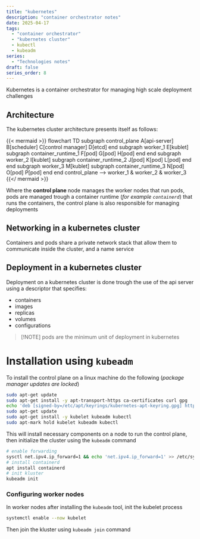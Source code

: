```yaml
---
title: "kubernetes"
description: "container orchestrator notes"
date: 2025-04-17
tags:
  - "container orchestrator"
  - "kubernetes cluster"
  - kubectl
  - kubeadm
series:
  - "Technologies notes"
draft: false
series_order: 8
---
```


Kubernetes is a container orchestrator for managing high scale deployment challenges

## Architecture

The kubernetes cluster architecture presents itself as follows:

{{< mermaid >}}
flowchart TD
subgraph control_plane
A[api-server]
B[scheduler]
C[control manager]
D[etcd]
end
subgraph worker_1
E[kublet]
subgraph container_runtime_1
F[pod]
G[pod]
H[pod]
end
end
subgraph worker_2
I[kublet]
subgraph container_runtime_2
J[pod]
K[pod]
L[pod]
end
end
subgraph worker_3
M[kublet]
subgraph container_runtime_3
N[pod]
O[pod]
P[pod]
end
end
control_plane --> worker_1 & worker_2 & worker_3
{{</ mermaid >}}

Where the **control plane** node manages the worker nodes that run pods, pods are managed trough a container runtime (*for example `containerd`*) that runs the containers, the control plane is  also responsible for managing deployments

## Networking in a kubernetes cluster

Containers and pods share a private network stack  that allow them to communicate inside the cluster, and a name service
## Deployment in a kubernetes cluster

Deployment on a kubernetes cluster is done trough the use of the api server using a descriptor that specifies:

- containers
- images
- replicas
- volumes
- configurations

> [!NOTE] pods are the minimum unit of deployment in kubernetes

# Installation using `kubeadm`

To install the control plane on a linux machine do the following (*package manager updates are locked*)

```bash
sudo apt-get update
sudo apt-get install -y apt-transport-https ca-certificates curl gpg
echo 'deb [signed-by=/etc/apt/keyrings/kubernetes-apt-keyring.gpg] https://pkgs.k8s.io/core:/stable:/v1.32/deb/ /' | sudo tee /etc/apt/sources.list.d/kubernetes.list
sudo apt-get update
sudo apt-get install -y kubelet kubeadm kubectl
sudo apt-mark hold kubelet kubeadm kubectl
```

This will install necessary components on a node to run the control plane, then initialize the cluster using the `kubeadm` command

```bash
# enable forwarding
sysctl net.ipv4.ip_forward=1 && echo 'net.ipv4.ip_forward=1' >> /etc/sysctl.conf
# install containerd
apt install containerd
# init kluster
kubeadm init
```

### Configuring worker nodes

In worker nodes after installing the `kubeadm` tool, init the kubelet process

```bash
systemctl enable --now kubelet
```

Then join the kluster using `kubeadm join` command
